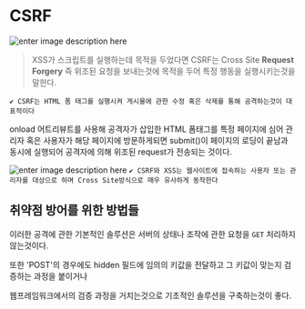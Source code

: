 # CSRF
![enter image description here](https://blogfiles.pstatic.net/MjAxOTAyMDdfMTkx/MDAxNTQ5NTI2MDk4ODg0.YYC577uOKthAVZirZnr20YyYqseZdvT6bpMYIWlitbAg.K5te2ekfiLQ9gw4HHa-2ul6diCmbpqFtnpEnAofCZMsg.JPEG.aepkoreanet/CSRF.jpg?type=w3)

> XSS가 스크립트를 실행하는데 목적을 두었다면 CSRF는 Cross Site **Request Forgery**
즉 위조된 요청을 보내는것에 목적을 두어 특정 행동을 실행시키는것을 말한다.

`✔️ CSRF는 HTML 폼 태그를 실행시켜 게시물에 관한 수정 혹은 삭제를 통해 공격하는것이 대표적이다`

onload 어트리뷰트를 사용해 공격자가 삽입한 HTML 폼태그를 특정 페이지에 심어
관리자 혹은 사용자가 해당 페이지에 방문하게되면 submit()이 페이지의 로딩이 끝남과 동시에
실행되어 공격자에 의해 위조된 request가 전송되는 것이다.

![enter image description here](https://t1.daumcdn.net/cfile/tistory/235F9644575FA4472E)
`✔️ CSRF와 XSS는 웹사이트에 접속하는 사용자 또는 관리자를 대상으로 하며 Cross Site방식으로 매우 유사하게 동작한다`

## 취약점 방어를 위한 방법들
이러한 공격에 관한 기본적인 솔루션은 서버의 상태나 조작에 관한 요청을 `GET` 처리하지 않는것이다.

또한 'POST'의 경우에도 hidden 필드에 임의의 키값을 전달하고 그 키값이 맞는지 검증하는 과정을 붙이거나

웹프레임워크에서의 검증 과정을 거치는것으로 기초적인 솔루션을 구축하는것이 좋다.
